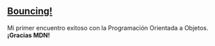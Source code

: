 ## [Bouncing!](https://zherar7ordoya.github.io/bouncing/)
Mi primer encuentro exitoso con la Programación Orientada a Objetos.
**¡Gracias MDN!**

